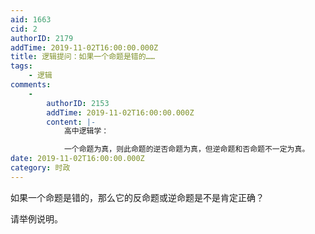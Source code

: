 ```yaml
---
aid: 1663
cid: 2
authorID: 2179
addTime: 2019-11-02T16:00:00.000Z
title: 逻辑提问：如果一个命题是错的……
tags:
    - 逻辑
comments:
    -
        authorID: 2153
        addTime: 2019-11-02T16:00:00.000Z
        content: |-
            高中逻辑学：

            一个命题为真，则此命题的逆否命题为真，但逆命题和否命题不一定为真。
date: 2019-11-02T16:00:00.000Z
category: 时政
---
```


如果一个命题是错的，那么它的反命题或逆命题是不是肯定正确？

请举例说明。
